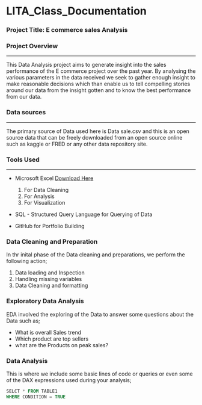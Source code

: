 # LITA_Class_Documentation

### Project Title: E commerce sales Analysis

### Project Overview
---
This Data Analysis project aims to generate insight into the sales performance of the E commerce project over the past year. By 
analysing the various parameters in the data received we seek to gather enough insight to make reasonable decisions which than 
enable us to tell compelling stories around our data from the insight gotten and to know the best performance from our data.

### Data sources
---
The primary source of Data used here is Data sale.csv and this is an open source data that can be freely downloaded from an open source
online such as kaggle or FRED or any other data repository site.

### Tools Used
---
-  Microsoft Excel [Download Here](https://www.microsoft.com)
    1. For Data Cleaning
    2. For Analysis
    3. For Visualization

-  SQL - Structured Query Language for Querying of Data
-  GitHub for Portfolio Building

### Data Cleaning and Preparation
In thr inital phase of the Data cleaning and preparations, we perform the following action;
1. Data loading and Inspection
2. Handling missing variables
3. Data Cleaning and formatting

### Exploratory Data Analysis
EDA involved the exploring of the Data to answer some questions about the Data such as;
- What is overall Sales trend
- Which product are top sellers
- what are the Products on peak sales?

### Data Analysis
This is where we include some basic lines of code or queries or even some of the DAX expressions used during your analysis;

```SQL
SELCT * FROM TABLE1
WHERE CONDITION = TRUE
```
